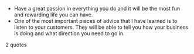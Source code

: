  - Have a great passion in everything you do and it will be the most fun and rewarding life you can have.
 - One of the most important pieces of advice that I have learned is to listen to your customers. They will be able to tell you how your business is doing and what direction you need to go in.

2 quotes